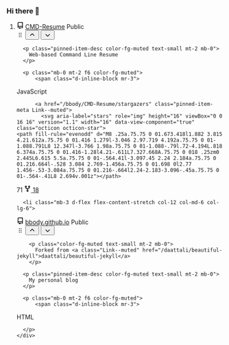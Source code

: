 ### Hi there 👋

<!--
**bbody/bbody** is a ✨ _special_ ✨ repository because its `README.md` (this file) appears on your GitHub profile.

Here are some ideas to get you started:

- 🔭 I’m currently working on ...
- 🌱 I’m currently learning ...
- 👯 I’m looking to collaborate on ...
- 🤔 I’m looking for help with ...
- 💬 Ask me about ...
- 📫 How to reach me: ...
- 😄 Pronouns: ...
- ⚡ Fun fact: ...
-->


<ol class="d-flex flex-wrap list-style-none gutter-condensed mb-2 js-pinned-items-reorder-list">
      <li class="mb-3 d-flex flex-content-stretch col-12 col-md-6 col-lg-6">
  <div class="Box d-flex pinned-item-list-item p-3 width-full js-pinned-item-list-item public sortable-button-item source reorderable">
    <div class="pinned-item-list-item-content">
      <div class="d-flex width-full position-relative">
        <div class="flex-1">
            <svg aria-hidden="true" height="16" viewBox="0 0 16 16" version="1.1" width="16" data-view-component="true" class="octicon octicon-repo mr-1 color-fg-muted">
    <path fill-rule="evenodd" d="M2 2.5A2.5 2.5 0 014.5 0h8.75a.75.75 0 01.75.75v12.5a.75.75 0 01-.75.75h-2.5a.75.75 0 110-1.5h1.75v-2h-8a1 1 0 00-.714 1.7.75.75 0 01-1.072 1.05A2.495 2.495 0 012 11.5v-9zm10.5-1V9h-8c-.356 0-.694.074-1 .208V2.5a1 1 0 011-1h8zM5 12.25v3.25a.25.25 0 00.4.2l1.45-1.087a.25.25 0 01.3 0L8.6 15.7a.25.25 0 00.4-.2v-3.25a.25.25 0 00-.25-.25h-3.5a.25.25 0 00-.25.25z"></path>
</svg>
          <a class="mr-1 text-bold wb-break-word" data-hydro-click="{&quot;event_type&quot;:&quot;user_profile.click&quot;,&quot;payload&quot;:{&quot;profile_user_id&quot;:2114409,&quot;target&quot;:&quot;PINNED_REPO&quot;,&quot;user_id&quot;:2114409,&quot;originating_url&quot;:&quot;https://github.com/bbody&quot;}}" data-hydro-click-hmac="ee5d958a8b79dd3cbd09e993479dae5712cd9f6b23ea461c029fc83130d0b3db" href="/bbody/CMD-Resume">
<span class="repo" title="CMD-Resume">CMD-Resume</span></a>
          <span></span><span class="Label Label--secondary v-align-middle mt-1 no-wrap v-align-baseline Label--inline">Public</span>
        </div>
          <div>
            <input type="hidden" name="pinned_items_id_and_type[]" id="pinned-item-reorder-12675033" value="12675033-Repository" autocomplete="off" class="form-control">
            <span class="pinned-item-handle js-pinned-item-reorder pl-2" title="Drag to reorder">
              <svg aria-hidden="true" height="16" viewBox="0 0 16 16" version="1.1" width="16" data-view-component="true" class="octicon octicon-grabber">
    <path fill-rule="evenodd" d="M10 13a1 1 0 100-2 1 1 0 000 2zm-4 0a1 1 0 100-2 1 1 0 000 2zm1-5a1 1 0 11-2 0 1 1 0 012 0zm3 1a1 1 0 100-2 1 1 0 000 2zm1-5a1 1 0 11-2 0 1 1 0 012 0zM6 5a1 1 0 100-2 1 1 0 000 2z"></path>
</svg>
            </span>
              <button data-direction="up" type="button" data-view-component="true" class="show-on-focus sortable-button js-sortable-button btn-outline btn-sm btn right-0">    <svg aria-label="Move CMD-Resume up" role="img" height="16" viewBox="0 0 16 16" version="1.1" width="16" data-view-component="true" class="octicon octicon-chevron-up">
    <path fill-rule="evenodd" d="M3.22 9.78a.75.75 0 010-1.06l4.25-4.25a.75.75 0 011.06 0l4.25 4.25a.75.75 0 01-1.06 1.06L8 6.06 4.28 9.78a.75.75 0 01-1.06 0z"></path>
</svg>
</button>              <button data-direction="down" type="button" data-view-component="true" class="show-on-focus sortable-button js-sortable-button btn-outline btn-sm btn right-0">    <svg aria-label="Move CMD-Resume down" role="img" height="16" viewBox="0 0 16 16" version="1.1" width="16" data-view-component="true" class="octicon octicon-chevron-down">
    <path fill-rule="evenodd" d="M12.78 6.22a.75.75 0 010 1.06l-4.25 4.25a.75.75 0 01-1.06 0L3.22 7.28a.75.75 0 011.06-1.06L8 9.94l3.72-3.72a.75.75 0 011.06 0z"></path>
</svg>
</button>          </div>
      </div>


      <p class="pinned-item-desc color-fg-muted text-small mt-2 mb-0">
        Web-based Command Line Resume
      </p>

      <p class="mb-0 mt-2 f6 color-fg-muted">
          <span class="d-inline-block mr-3">
  <span class="repo-language-color" style="background-color: #f1e05a"></span>
  <span itemprop="programmingLanguage">JavaScript</span>
</span>

          <a href="/bbody/CMD-Resume/stargazers" class="pinned-item-meta Link--muted">
            <svg aria-label="stars" role="img" height="16" viewBox="0 0 16 16" version="1.1" width="16" data-view-component="true" class="octicon octicon-star">
    <path fill-rule="evenodd" d="M8 .25a.75.75 0 01.673.418l1.882 3.815 4.21.612a.75.75 0 01.416 1.279l-3.046 2.97.719 4.192a.75.75 0 01-1.088.791L8 12.347l-3.766 1.98a.75.75 0 01-1.088-.79l.72-4.194L.818 6.374a.75.75 0 01.416-1.28l4.21-.611L7.327.668A.75.75 0 018 .25zm0 2.445L6.615 5.5a.75.75 0 01-.564.41l-3.097.45 2.24 2.184a.75.75 0 01.216.664l-.528 3.084 2.769-1.456a.75.75 0 01.698 0l2.77 1.456-.53-3.084a.75.75 0 01.216-.664l2.24-2.183-3.096-.45a.75.75 0 01-.564-.41L8 2.694v.001z"></path>
</svg>
            71
          </a>
          <a href="/bbody/CMD-Resume/forks" class="pinned-item-meta Link--muted">
            <svg aria-label="forks" role="img" height="16" viewBox="0 0 16 16" version="1.1" width="16" data-view-component="true" class="octicon octicon-repo-forked">
    <path fill-rule="evenodd" d="M5 3.25a.75.75 0 11-1.5 0 .75.75 0 011.5 0zm0 2.122a2.25 2.25 0 10-1.5 0v.878A2.25 2.25 0 005.75 8.5h1.5v2.128a2.251 2.251 0 101.5 0V8.5h1.5a2.25 2.25 0 002.25-2.25v-.878a2.25 2.25 0 10-1.5 0v.878a.75.75 0 01-.75.75h-4.5A.75.75 0 015 6.25v-.878zm3.75 7.378a.75.75 0 11-1.5 0 .75.75 0 011.5 0zm3-8.75a.75.75 0 100-1.5.75.75 0 000 1.5z"></path>
</svg>
            18
          </a>
      </p>
    </div>
  </div>
</li>

      <li class="mb-3 d-flex flex-content-stretch col-12 col-md-6 col-lg-6">
  <div class="Box d-flex pinned-item-list-item p-3 width-full js-pinned-item-list-item public sortable-button-item fork reorderable">
    <div class="pinned-item-list-item-content">
      <div class="d-flex width-full position-relative">
        <div class="flex-1">
            <svg aria-hidden="true" height="16" viewBox="0 0 16 16" version="1.1" width="16" data-view-component="true" class="octicon octicon-repo mr-1 color-fg-muted">
    <path fill-rule="evenodd" d="M2 2.5A2.5 2.5 0 014.5 0h8.75a.75.75 0 01.75.75v12.5a.75.75 0 01-.75.75h-2.5a.75.75 0 110-1.5h1.75v-2h-8a1 1 0 00-.714 1.7.75.75 0 01-1.072 1.05A2.495 2.495 0 012 11.5v-9zm10.5-1V9h-8c-.356 0-.694.074-1 .208V2.5a1 1 0 011-1h8zM5 12.25v3.25a.25.25 0 00.4.2l1.45-1.087a.25.25 0 01.3 0L8.6 15.7a.25.25 0 00.4-.2v-3.25a.25.25 0 00-.25-.25h-3.5a.25.25 0 00-.25.25z"></path>
</svg>
          <a class="mr-1 text-bold wb-break-word" data-hydro-click="{&quot;event_type&quot;:&quot;user_profile.click&quot;,&quot;payload&quot;:{&quot;profile_user_id&quot;:2114409,&quot;target&quot;:&quot;PINNED_REPO&quot;,&quot;user_id&quot;:2114409,&quot;originating_url&quot;:&quot;https://github.com/bbody&quot;}}" data-hydro-click-hmac="ee5d958a8b79dd3cbd09e993479dae5712cd9f6b23ea461c029fc83130d0b3db" href="/bbody/bbody.github.io">
<span class="repo" title="bbody.github.io">bbody.github.io</span></a>
          <span></span><span class="Label Label--secondary v-align-middle mt-1 no-wrap v-align-baseline Label--inline">Public</span>
        </div>
          <div>
            <input type="hidden" name="pinned_items_id_and_type[]" id="pinned-item-reorder-52161478" value="52161478-Repository" autocomplete="off" class="form-control">
            <span class="pinned-item-handle js-pinned-item-reorder pl-2" title="Drag to reorder">
              <svg aria-hidden="true" height="16" viewBox="0 0 16 16" version="1.1" width="16" data-view-component="true" class="octicon octicon-grabber">
    <path fill-rule="evenodd" d="M10 13a1 1 0 100-2 1 1 0 000 2zm-4 0a1 1 0 100-2 1 1 0 000 2zm1-5a1 1 0 11-2 0 1 1 0 012 0zm3 1a1 1 0 100-2 1 1 0 000 2zm1-5a1 1 0 11-2 0 1 1 0 012 0zM6 5a1 1 0 100-2 1 1 0 000 2z"></path>
</svg>
            </span>
              <button data-direction="up" type="button" data-view-component="true" class="show-on-focus sortable-button js-sortable-button btn-outline btn-sm btn right-0">    <svg aria-label="Move bbody.github.io up" role="img" height="16" viewBox="0 0 16 16" version="1.1" width="16" data-view-component="true" class="octicon octicon-chevron-up">
    <path fill-rule="evenodd" d="M3.22 9.78a.75.75 0 010-1.06l4.25-4.25a.75.75 0 011.06 0l4.25 4.25a.75.75 0 01-1.06 1.06L8 6.06 4.28 9.78a.75.75 0 01-1.06 0z"></path>
</svg>
</button>              <button data-direction="down" type="button" data-view-component="true" class="show-on-focus sortable-button js-sortable-button btn-outline btn-sm btn right-0">    <svg aria-label="Move bbody.github.io down" role="img" height="16" viewBox="0 0 16 16" version="1.1" width="16" data-view-component="true" class="octicon octicon-chevron-down">
    <path fill-rule="evenodd" d="M12.78 6.22a.75.75 0 010 1.06l-4.25 4.25a.75.75 0 01-1.06 0L3.22 7.28a.75.75 0 011.06-1.06L8 9.94l3.72-3.72a.75.75 0 011.06 0z"></path>
</svg>
</button>          </div>
      </div>

        <p class="color-fg-muted text-small mt-2 mb-0">
          Forked from <a class="Link--muted" href="/daattali/beautiful-jekyll">daattali/beautiful-jekyll</a>
        </p>

      <p class="pinned-item-desc color-fg-muted text-small mt-2 mb-0">
        My personal blog
      </p>

      <p class="mb-0 mt-2 f6 color-fg-muted">
          <span class="d-inline-block mr-3">
  <span class="repo-language-color" style="background-color: #e34c26"></span>
  <span itemprop="programmingLanguage">HTML</span>
</span>

      </p>
    </div>
  </div>
</li>

</ol>
